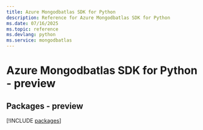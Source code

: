 ```yaml
---
title: Azure Mongodbatlas SDK for Python
description: Reference for Azure Mongodbatlas SDK for Python
ms.date: 07/16/2025
ms.topic: reference
ms.devlang: python
ms.service: mongodbatlas
---
```

# Azure Mongodbatlas SDK for Python - preview
## Packages - preview
[!INCLUDE [packages](mongodbatlas-index.md)]